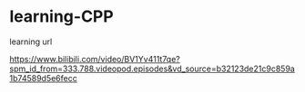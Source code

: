 # learning-CPP

learning url

https://www.bilibili.com/video/BV1Yv411t7qe?spm_id_from=333.788.videopod.episodes&vd_source=b32123de21c9c859a1b74589d5e6fecc
